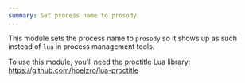 ```yaml
---
summary: Set process name to prosody
...
```


This module sets the process name to `prosody` so it shows up as such
instead of `lua` in process management tools.

To use this module, you'll need the proctitle Lua library:
<https://github.com/hoelzro/lua-proctitle>
